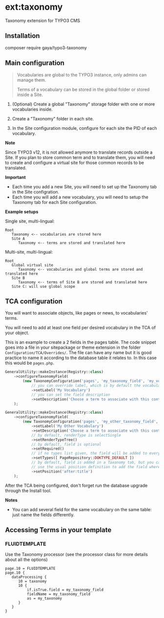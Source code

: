 # ext:taxonomy

Taxonomy extension for TYPO3 CMS

## Installation

composer require gaya/typo3-taxonomy

## Main configuration

   > Vocabularies are global to the TYPO3 instance, only admins can manage them.
   > 
   > Terms of a vocabulary can be stored in the global folder or stored inside a Site.

1. (Optional) Create a global "Taxonomy" storage folder with one or more vocabularies inside.

2. Create a "Taxonomy" folder in each site.

3. In the Site configuration module, configure for each site the PID of each vocabulary.

**Note**

Since TYPO3 v12, it is not allowed anymore to translate records outside a Site.
If you plan to store common term and to translate them,
you will need to create and configure a virtual site for those common records to be translated.

**Important**

- Each time you add a new Site, you will need to set up the Taxonomy tab in the Site configration.
- Each time you will add a new vocabulary, you will need to setup the Taxonomy tab for each Site configuration.

**Example setups**

Single site, multi-lingual:
```
Root
   Taxonomy <-- vocabularies are stored here
   Site A
      Taxonomy <-- terms are stored and translated here
```

Multi-site, multi-lingual:
```
Root
   Global virtual site
      Taxonomy <-- vocabularies and global terms are stored and translated here
   Site B
      Taxonomy <-- terms of Site B are stored and translated here
   Site C: will use global scope
```

## TCA configuration

You will want to associate objects, like pages or news, to vocabularies' terms.

You will need to add at least one field per desired vocabulary in the TCA of your object.

This is an example to create a 2 fields in the pages table.
The code snippet goes into a file in your sitepackage or theme extension in the folder `Configuration/TCA/Overrides/`.
The file can have any name but it is good practice to name it according to the database table it relates to.
In this case this would be `pages.php`.

```php
GeneralUtility::makeInstance(Registry::class)
    ->configureTaxonomyField(
        (new TaxonomyConfiguration('pages', 'my_taxonomy_field', 'my_vocabulary_name'))
            // you can override label, which is by default the vocabulary name
            ->setLabel('My Vocabulary')
            // you can set the field description
            ->setDescription('Choose a term to associate with this content')
    );

GeneralUtility::makeInstance(Registry::class)
    ->configureTaxonomyField(
        (new TaxonomyConfiguration('pages', 'my_other_taxonomy_field', 'my_other_vocabulary_name'))
            ->setLabel('My Other Vocabulary')
            ->setDescription('Choose a term to associate with this content')
            // by default, renderType is selectSingle
            ->setRenderTypeTree()
            // by default, field is optional
            ->setRequired()
            // if no types list given, the field will be added to every types
            ->setTypes([ PageRepository::DOKTYPE_DEFAULT ])
            // by default, field is added in a Taxonomy tab, but you can
            // use the usual position definition to add the field where you want
            ->setPosition('after:title')
    );
```

After the TCA being configured, don't forget run the database upgrade through the Install tool.

**Notes**

- You can add several field for the same vocabulary on the same table: just name the fields differently.

## Accessing Terms in your template

### FLUIDTEMPLATE

Use the Taxonomy processor (see the processor class for more details about all the options)

```typoscript
page.10 = FLUIDTEMPLATE
page.10 {
   dataProcessing {
      10 = taxonomy
      10 {
          if.isTrue.field = my_taxonomy_field
          fieldName = my_taxonomy_field
          as = my_taxonomy
      }
   }
}
```
